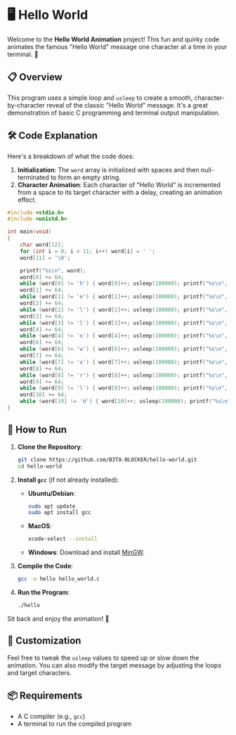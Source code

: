 
# 🖥️ Hello World

Welcome to the **Hello World Animation** project! This fun and quirky code animates the famous "Hello World" message one character at a time in your terminal. 🌟

## 📋 Overview

This program uses a simple loop and `usleep` to create a smooth, character-by-character reveal of the classic "Hello World" message. It's a great demonstration of basic C programming and terminal output manipulation.

## 🛠️ Code Explanation

Here's a breakdown of what the code does:

1. **Initialization**: The `word` array is initialized with spaces and then null-terminated to form an empty string.
2. **Character Animation**: Each character of "Hello World" is incremented from a space to its target character with a delay, creating an animation effect.

```c
#include <stdio.h>
#include <unistd.h>

int main(void)
{
    char word[12];
    for (int i = 0; i < 11; i++) word[i] = ' ';
    word[11] = '\0';

    printf("%s\n", word);
    word[0] += 64;
    while (word[0] != 'h') { word[0]++; usleep(100000); printf("%s\n", word); }
    word[1] += 64;
    while (word[1] != 'e') { word[1]++; usleep(100000); printf("%s\n", word); }
    word[2] += 64;
    while (word[2] != 'l') { word[2]++; usleep(100000); printf("%s\n", word); }
    word[3] += 64;
    while (word[3] != 'l') { word[3]++; usleep(100000); printf("%s\n", word); }
    word[4] += 64;
    while (word[4] != 'o') { word[4]++; usleep(100000); printf("%s\n", word); }
    word[6] += 64;
    while (word[6] != 'w') { word[6]++; usleep(100000); printf("%s\n", word); }
    word[7] += 64;
    while (word[7] != 'o') { word[7]++; usleep(100000); printf("%s\n", word); }
    word[8] += 64;
    while (word[8] != 'r') { word[8]++; usleep(100000); printf("%s\n", word); }
    word[9] += 64;
    while (word[9] != 'l') { word[9]++; usleep(100000); printf("%s\n", word); }
    word[10] += 64;
    while (word[10] != 'd') { word[10]++; usleep(100000); printf("%s\n", word); }
}
```


## 🚀 How to Run

1. **Clone the Repository**:
    ```sh
    git clone https://github.com/B3TA-BLOCKER/hello-world.git
    cd hello-world
    ```

2. **Install `gcc`** (if not already installed):

    - **Ubuntu/Debian**:
        ```sh
        sudo apt update
        sudo apt install gcc
        ```

    - **MacOS**:
        ```sh
        xcode-select --install
        ```

    - **Windows**:
        Download and install [MinGW](https://sourceforge.net/projects/mingw/).

3. **Compile the Code**:
    ```sh
    gcc -o hello hello_world.c
    ```

4. **Run the Program**:
    ```sh
    ./hello
    ```

Sit back and enjoy the animation! 🎉


## 🎨 Customization

Feel free to tweak the `usleep` values to speed up or slow down the animation. You can also modify the target message by adjusting the loops and target characters.

## 📦 Requirements

- A C compiler (e.g., `gcc`)
- A terminal to run the compiled program
